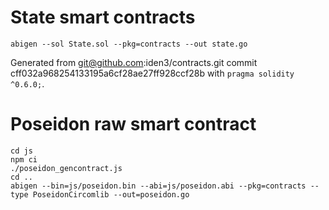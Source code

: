 # State smart contracts

```
abigen --sol State.sol --pkg=contracts --out state.go
```

Generated from git@github.com:iden3/contracts.git commit cff032a968254133195a6cf28ae27ff928ccf28b with `pragma solidity ^0.6.0;`.

# Poseidon raw smart contract

```
cd js
npm ci
./poseidon_gencontract.js
cd ..
abigen --bin=js/poseidon.bin --abi=js/poseidon.abi --pkg=contracts --type PoseidonCircomlib --out=poseidon.go
```
